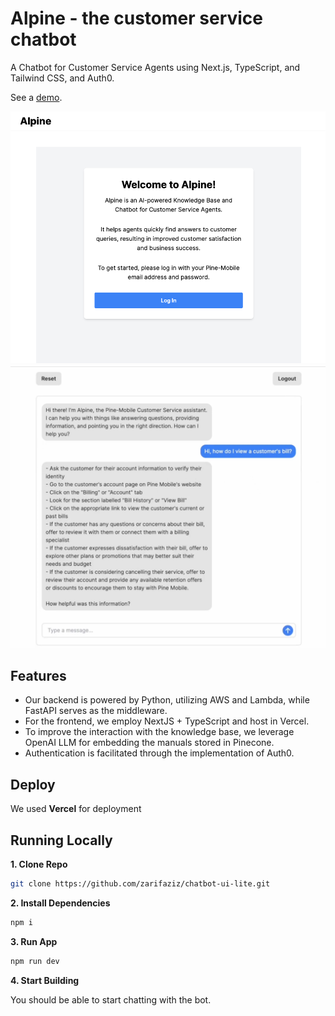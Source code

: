 # Alpine - the customer service chatbot

A Chatbot for Customer Service Agents using Next.js, TypeScript, and Tailwind CSS, and Auth0.

See a [demo](https://youtu.be/o4nPTXq9EpM).

![Chatbot Welcome Page](./public/welcome.png)
![Chatbot Chat Example](./public/chat.png)

## Features
- Our backend is powered by Python, utilizing AWS and Lambda, while FastAPI serves as the middleware.
- For the frontend, we employ NextJS + TypeScript and host in Vercel.
- To improve the interaction with the knowledge base, we leverage OpenAI LLM for embedding the manuals stored in Pinecone.
- Authentication is facilitated through the implementation of Auth0.

## Deploy

We used **Vercel** for deployment

## Running Locally

**1. Clone Repo**

```bash
git clone https://github.com/zarifaziz/chatbot-ui-lite.git
```

**2. Install Dependencies**

```bash
npm i
```

**3. Run App**

```bash
npm run dev
```

**4. Start Building**

You should be able to start chatting with the bot.
